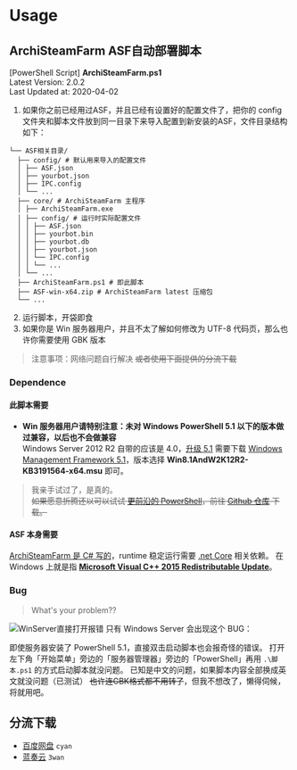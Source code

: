 # Usage
## ArchiSteamFarm ASF自动部署脚本
[PowerShell Script] **ArchiSteamFarm.ps1**  
Latest Version: 2.0.2  
Last Updated at: 2020-04-02  

1. 如果你之前已经用过ASF，并且已经有设置好的配置文件了，把你的 config 文件夹和脚本文件放到同一目录下来导入配置到新安装的ASF，文件目录结构如下：  
```
└── ASF相关目录/
  ├── config/ # 默认用来导入的配置文件
  │ ├── ASF.json
  │ ├── yourbot.json
  │ ├── IPC.config
  │ └── ...
  ├── core/ # ArchiSteamFarm 主程序
  │ ├── ArchiSteamFarm.exe
  │ ├── config/ # 运行时实际配置文件
  │ │ ├── ASF.json
  │ │ ├── yourbot.bin
  │ │ ├── yourbot.db
  │ │ ├── yourbot.json
  │ │ └── IPC.config
  │ │ └── ...
  │ └── ...
  ├── ArchiSteamFarm.ps1 # 即此脚本
  ├── ASF-win-x64.zip # ArchiSteamFarm latest 压缩包
  └── ...
```
2. 运行脚本，开袋即食  
3. 如果你是 Win 服务器用户，并且不太了解如何修改为 UTF-8 代码页，那么也许你需要使用 GBK 版本  

> 注意事项：网络问题自行解决 ~~或者使用下面提供的分流下载~~  

### Dependence
#### 此脚本需要
* **Win 服务器用户请特别注意：未对 Windows PowerShell 5.1 以下的版本做过兼容，以后也不会做兼容**  
Windows Server 2012 R2 自带的应该是 4.0，[升级 5.1](https://docs.microsoft.com/en-us/powershell/scripting/install/installing-windows-powershell?view=powershell-6) 需要下载 [Windows Management Framework 5.1](https://www.microsoft.com/en-us/download/details.aspx?id=54616)，版本选择 **Win8.1AndW2K12R2-KB3191564-x64.msu** 即可。  

> 我亲手试过了，是真的。  
> ~~如果愿意折腾还以可以试试 [更前沿的 PowerShell](https://docs.microsoft.com/en-us/powershell/scripting/install/installing-powershell-core-on-windows?view=powershell-6)，前往 [Github 仓库](https://github.com/PowerShell/PowerShell/releases) 下载。~~  

#### ASF 本身需要
[ArchiSteamFarm 是 C# 写的](https://github.com/JustArchiNET/ArchiSteamFarm/wiki/Setting-up-zh-CN#net-core-%E4%BE%9D%E8%B5%96)，runtime 稳定运行需要 [.net Core](https://docs.microsoft.com/en-us/dotnet/core/install/dependencies?tabs=netcore30&pivots=os-windows) 相关依赖。
在 Windows 上就是指 **[Microsoft Visual C++ 2015 Redistributable Update](https://www.microsoft.com/zh-cn/download/details.aspx?id=53587)**。

### Bug
> What's your problem??

![WinServer直接打开报错](https://i.loli.net/2020/04/02/2ZHbXgjrOaIhoFl.png)
只有 Windows Server 会出现这个 BUG：  

即使服务器安装了 PowerShell 5.1，直接双击启动脚本也会报奇怪的错误。
打开左下角「开始菜单」旁边的「服务器管理器」旁边的「PowerShell」再用 `.\脚本.ps1` 的方式启动脚本就没问题。
已知是中文的问题，如果脚本内容全部换成英文就没问题（已测试） ~~也许连GBK格式都不用转了~~，但我不想改了，懒得伺候，将就用吧。

## 分流下载
* [百度网盘](https://pan.baidu.com/s/1c1E-xak-RT4v0gd0mThNOg) `cyan`
* [蓝奏云](https://www.lanzous.com/b00zd6csf) `3wan`